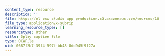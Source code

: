 ```yaml
---
content_type: resource
description: ''
file: https://ol-ocw-studio-app-production.s3.amazonaws.com/courses/18-06sc-linear-algebra-fall-2011/0687f2b739f4597fbb488dd945f9f27a_3cMyj8EKFGo.vtt
file_type: application/x-subrip
learning_resource_types: []
resourcetype: Other
title: 3play caption file
type: OCWFile
uid: 0687f2b7-39f4-597f-bb48-8dd945f9f27a
---
```

